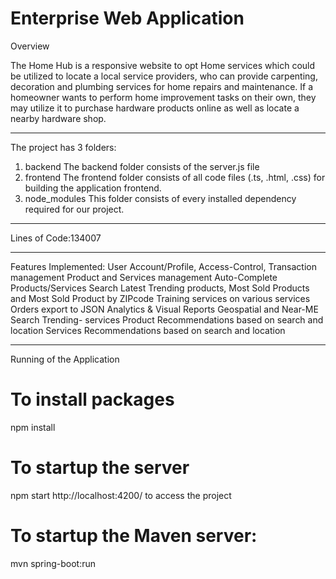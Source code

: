 # Enterprise Web Application

Overview

The Home Hub is a responsive website to opt Home services which could be utilized to locate a local service providers, who can provide carpenting, decoration and plumbing services for  home repairs and maintenance. 
If a homeowner wants to perform home improvement tasks on their own, they may utilize it to purchase hardware products online as well as locate a nearby hardware shop.


**********************************************************************
The project has 3 folders:

1. backend
	The backend folder consists of the server.js file
2. frontend
	The frontend folder consists of all code files (.ts, .html, .css) for building the application frontend.
3. node_modules
	This folder consists of every installed dependency required for our project.

**********************************************************************
Lines of Code:134007

**********************************************************************
Features Implemented:
User Account/Profile, Access-Control, Transaction management
Product and Services management
Auto-Complete Products/Services Search
Latest Trending products, Most Sold Products and Most Sold Product by ZIPcode
Training services on various services
Orders export to JSON
Analytics & Visual Reports
Geospatial and Near-ME Search
Trending- services
Product Recommendations based on search and location
Services Recommendations based on search and location

**********************************************************************
Running of the Application
# To install packages
npm install
# To startup the server
npm start
http://localhost:4200/ to access the project
# To startup the Maven server:
mvn spring-boot:run
